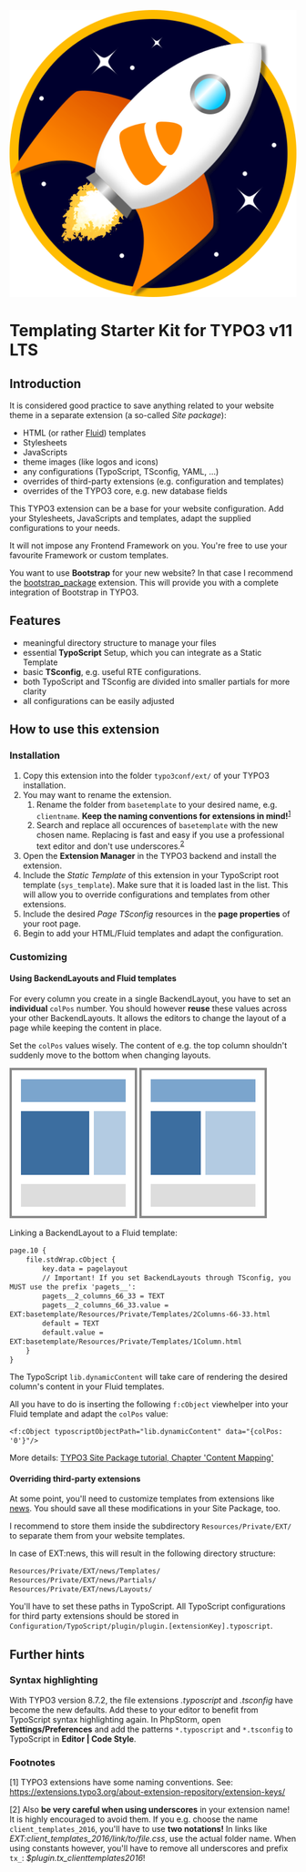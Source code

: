 ![Rocket ship symbol](Resources/Public/Icons/Extension.svg)

# Templating Starter Kit for TYPO3 v11 LTS

## Introduction

It is considered good practice to save anything related to your website theme
in a separate extension (a so-called *Site package*):

- HTML (or rather [Fluid](https://docs.typo3.org/typo3cms/ExtbaseGuide/Fluid/Index.html)) templates
- Stylesheets
- JavaScripts
- theme images (like logos and icons)
- any configurations (TypoScript, TSconfig, YAML, ...)
- overrides of third-party extensions (e.g. configuration and templates)
- overrides of the TYPO3 core, e.g. new database fields

This TYPO3 extension can be a base for your website configuration.
Add your Stylesheets, JavaScripts and templates, adapt the supplied configurations to your needs.

It will not impose any Frontend Framework on you. You're free to use your favourite Framework or custom templates.

You want to use **Bootstrap** for your new website? In that case I recommend the
[bootstrap_package](https://github.com/benjaminkott/bootstrap_package) extension.
This will provide you with a complete integration of Bootstrap in TYPO3.



## Features

- meaningful directory structure to manage your files
- essential **TypoScript** Setup, which you can integrate as a Static Template
- basic **TSconfig**, e.g. useful RTE configurations.
- both TypoScript and TSconfig are divided into smaller partials for more clarity
- all configurations can be easily adjusted



## How to use this extension

### Installation

1. Copy this extension into the folder `typo3conf/ext/` of your TYPO3 installation.
2. You may want to rename the extension.
    1. Rename the folder from `basetemplate` to your desired name, e.g. `clientname`.
    **Keep the naming conventions for extensions in mind!**<sup>[1](#namingconvention)</sup>
    2. Search and replace all occurences of `basetemplate` with the new chosen name.
    Replacing is fast and easy if you use a professional text editor and don't use underscores.<sup>[2](#underscores)</sup>
3. Open the **Extension Manager** in the TYPO3 backend and install the extension.
4. Include the *Static Template* of this extension in your TypoScript root template (`sys_template`).
   Make sure that it is loaded last in the list.
   This will allow you to override configurations and templates from other extensions.
5. Include the desired *Page TSconfig* resources in the **page properties** of your root page.
6. Begin to add your HTML/Fluid templates and adapt the configuration.



### Customizing

#### Using BackendLayouts and Fluid templates

For every column you create in a single BackendLayout, you have to set an **individual** `colPos` number.
You should however **reuse** these values across your other BackendLayouts.
It allows the editors to change the layout of a page while keeping the content in place.

Set the `colPos` values wisely. The content of e.g. the top column shouldn't suddenly move to the bottom
when changing layouts.

![BackendLayout, columns 66-33](Resources/Public/Images/BackendLayouts/BELayout_2_columns_66_33.svg)
![BackendLayout, columns 50-50](Resources/Public/Images/BackendLayouts/BELayout_2_columns_50_50.svg)

Linking a BackendLayout to a Fluid template:

````
page.10 {
    file.stdWrap.cObject {
        key.data = pagelayout
        // Important! If you set BackendLayouts through TSconfig, you MUST use the prefix 'pagets__':
        pagets__2_columns_66_33 = TEXT
        pagets__2_columns_66_33.value = EXT:basetemplate/Resources/Private/Templates/2Columns-66-33.html
        default = TEXT
        default.value = EXT:basetemplate/Resources/Private/Templates/1Column.html
    }
}
````

The TypoScript `lib.dynamicContent` will take care of rendering the desired column's content
in your Fluid templates.

All you have to do is inserting the following `f:cObject` viewhelper into your Fluid template
and adapt the `colPos` value:

````
<f:cObject typoscriptObjectPath="lib.dynamicContent" data="{colPos: '0'}"/>
````

More details: [TYPO3 Site Package tutorial, Chapter 'Content Mapping'](https://docs.typo3.org/typo3cms/SitePackageTutorial/ContentMapping/Index.html)


#### Overriding third-party extensions

At some point, you'll need to customize templates from extensions like [news](https://extensions.typo3.org/extension/news/).
You should save all these modifications in your Site Package, too.

I recommend to store them inside the subdirectory `Resources/Private/EXT/` to separate them from your website templates.

In case of EXT:news, this will result in the following directory structure:

````
Resources/Private/EXT/news/Templates/
Resources/Private/EXT/news/Partials/
Resources/Private/EXT/news/Layouts/
````

You'll have to set these paths in TypoScript. All TypoScript configurations for third party extensions
should be stored in `Configuration/TypoScript/plugin/plugin.[extensionKey].typoscript`.



## Further hints

### Syntax highlighting
With TYPO3 version 8.7.2, the file extensions *.typoscript* and *.tsconfig* have become the new defaults.
Add these to your editor to benefit from TypoScript syntax highlighting again.
In PhpStorm, open **Settings/Preferences** and add the patterns `*.typoscript` and `*.tsconfig` to TypoScript in **Editor | Code Style**.


### Footnotes

<a name="namingconvention">[1]</a> TYPO3 extensions have some naming conventions.
See: https://extensions.typo3.org/about-extension-repository/extension-keys/

<a name="underscores">[2]</a> Also **be very careful when using underscores** in your extension name! It is highly encouraged to avoid them.
If you e.g. choose the name `client_templates_2016`, you'll have to use **two notations!**
In links like *EXT:client_templates_2016/link/to/file.css*, use the actual folder name.
When using constants however, you'll have to remove all underscores and prefix `tx_`: *$plugin.tx_clienttemplates2016*!
